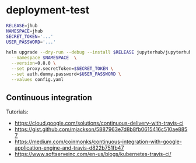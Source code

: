 # deployment-test

```bash 
RELEASE=jhub
NAMESPACE=jhub
SECRET_TOKEN='...'
USER_PASSWORD='...'

helm upgrade --dry-run --debug --install $RELEASE jupyterhub/jupyterhub \
  --namespace $NAMESPACE  \
  --version=0.8.0 \
  --set proxy.secretToken=$SECRET_TOKEN \
  --set auth.dummy.password=$USER_PASSWORD \
  --values config.yaml
```

## Continuous integration
Tutorials:
- https://cloud.google.com/solutions/continuous-delivery-with-travis-ci
- https://gist.github.com/mjackson/5887963e7d8b8fb0615416c510ae8857
- https://medium.com/coinmonks/continuous-integration-with-google-application-engine-and-travis-d822b751fb47
- https://www.softserveinc.com/en-us/blogs/kubernetes-travis-ci/
